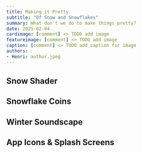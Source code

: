 ```yaml
---
title: Making it Pretty
subtitle: "Of Snow and Snowflakes"
summary: What don't we do to make things pretty?
date: 2025-02-04
cardimage: [comment] <> TODO add image
featureimage: [comment] <> TODO add image
caption: [comment] <> TODO add caption for image
authors:
- Henri: author.jpeg
---
```


## Snow Shader

## Snowflake Coins

## Winter Soundscape

## App Icons & Splash Screens
